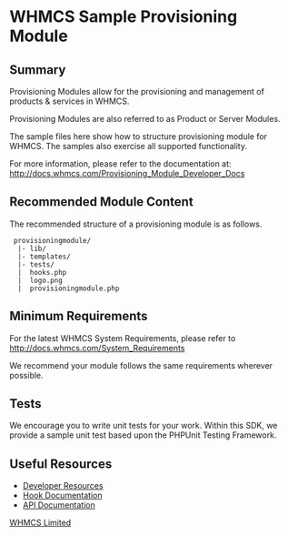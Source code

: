# WHMCS Sample Provisioning Module #

## Summary ##

Provisioning Modules allow for the provisioning and management
of products & services in WHMCS.

Provisioning Modules are also referred to as Product or Server Modules.

The sample files here show how to structure provisioning module for WHMCS.
The samples also exercise all supported functionality.

For more information, please refer to the documentation at:
http://docs.whmcs.com/Provisioning_Module_Developer_Docs

## Recommended Module Content ##

The recommended structure of a provisioning module is as follows.

```
 provisioningmodule/
  |- lib/
  |- templates/
  |- tests/
  |  hooks.php
  |  logo.png
  |  provisioningmodule.php
```

## Minimum Requirements ##

For the latest WHMCS System Requirements, please refer to
http://docs.whmcs.com/System_Requirements

We recommend your module follows the same requirements wherever possible.

## Tests ##

We encourage you to write unit tests for your work. Within this SDK,
 we provide a sample unit test based upon the PHPUnit Testing Framework.

## Useful Resources
* [Developer Resources](http://www.whmcs.com/developers/)
* [Hook Documentation](http://docs.whmcs.com/Hooks)
* [API Documentation](http://docs.whmcs.com/API)

[WHMCS Limited](http://www.whmcs.com)
